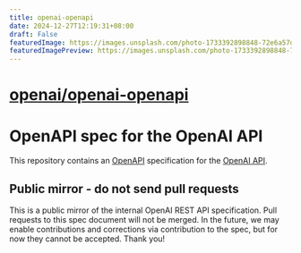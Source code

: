```yaml
---
title: openai-openapi
date: 2024-12-27T12:19:31+08:00
draft: False
featuredImage: https://images.unsplash.com/photo-1733392898848-72e6a57df7fe?ixid=M3w0NjAwMjJ8MHwxfHJhbmRvbXx8fHx8fHx8fDE3MzUyNzMxNDB8&ixlib=rb-4.0.3
featuredImagePreview: https://images.unsplash.com/photo-1733392898848-72e6a57df7fe?ixid=M3w0NjAwMjJ8MHwxfHJhbmRvbXx8fHx8fHx8fDE3MzUyNzMxNDB8&ixlib=rb-4.0.3
---
```


# [openai/openai-openapi](https://github.com/openai/openai-openapi)

# OpenAPI spec for the OpenAI API

This repository contains an [OpenAPI](https://www.openapis.org/) specification for the [OpenAI API](https://platform.openai.com/docs/api-reference).

## Public mirror - do not send pull requests

This is a public mirror of the internal OpenAI REST API specification. Pull requests to this spec document will not be merged. In the future, we may enable contributions and corrections via contribution to the spec, but for now they cannot be accepted. Thank you!
